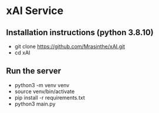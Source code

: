 # xAI Service

## Installation instructions (python 3.8.10)

- git clone https://github.com/Mrasinthe/xAI.git
- cd xAI


## Run the server

- python3 -m venv venv
- source venv/bin/activate
- pip install -r requirements.txt
- python3 main.py

